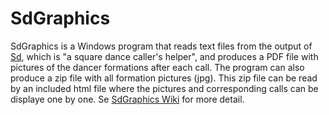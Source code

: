 # SdGraphics
SdGraphics is a Windows program that reads text files from the output of
<a href="http://www.lynette.org/sd/download-pc.html">Sd</a>,
which is "a square dance caller's helper", and produces a PDF file with pictures of the dancer
formations after each call. The program can also produce a zip file with all formation pictures (jpg).
This zip file can be read by an included html file where the pictures and corresponding calls can be
displaye one by one.
Se <a href="https://github.com/trygveb/SdGraphics/wiki">SdGraphics Wiki</a> for more detail.
